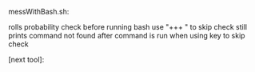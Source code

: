 messWithBash.sh:

rolls probability check before running bash
use "+++ " to skip check
still prints command not found after command is run when using key to skip check

[next tool]:
